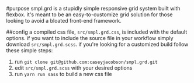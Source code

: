 #purpose
smpl.grd is a stupidly simple responsive grid system built with flexbox. it's meant to be an easy-to-customize grid solution for those looking to avoid a bloated front-end framework.

##config
a compiled css file, `src/smpl.grd.css`, is included with the default options. if you want to include the source file in your workflow simply download `src/smpl.grd.scss`. if you're looking for a customized build follow these simple steps:

1. run `git clone git@github.com:caseyjacobson/smpl.grd.git`
2. edit `src/smpl.grd.scss` with your desired options
3. run `yarn run sass` to build a new css file